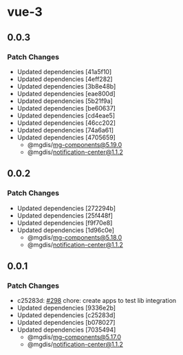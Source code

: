 # vue-3

## 0.0.3

### Patch Changes

- Updated dependencies [41a5f10]
- Updated dependencies [4eff282]
- Updated dependencies [3b8e48b]
- Updated dependencies [eae800d]
- Updated dependencies [5b21f9a]
- Updated dependencies [be60637]
- Updated dependencies [cd4eae5]
- Updated dependencies [46cc202]
- Updated dependencies [74a6a61]
- Updated dependencies [4705659]
  - @mgdis/mg-components@5.19.0
  - @mgdis/notification-center@1.1.2

## 0.0.2

### Patch Changes

- Updated dependencies [272294b]
- Updated dependencies [25f448f]
- Updated dependencies [f9f70e8]
- Updated dependencies [1d96c0e]
  - @mgdis/mg-components@5.18.0
  - @mgdis/notification-center@1.1.2

## 0.0.1

### Patch Changes

- c25283d: [#298](https://gitlab.mgdis.fr/core/core-ui/core-ui/-/issues/298) chore: create apps to test lib integration
- Updated dependencies [9336e2b]
- Updated dependencies [c25283d]
- Updated dependencies [b078027]
- Updated dependencies [7035494]
  - @mgdis/mg-components@5.17.0
  - @mgdis/notification-center@1.1.2
